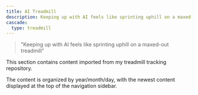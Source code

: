 ```yaml
---
title: AI Treadmill
description: Keeping up with AI feels like sprinting uphill on a maxed-out treadmill
cascade:
  type: treadmill
---
```


> "Keeping up with AI feels like sprinting uphill on a maxed-out treadmill"

This section contains content imported from my treadmill tracking repository.

The content is organized by year/month/day, with the newest content displayed at the top of the navigation sidebar.
